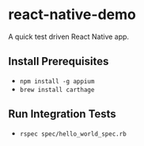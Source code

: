 # react-native-demo
A quick test driven React Native app.

## Install Prerequisites

* `npm install -g appium`
* `brew install carthage`

## Run Integration Tests

* `rspec spec/hello_world_spec.rb`
